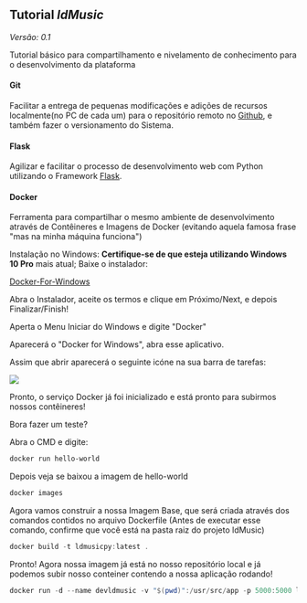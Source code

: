 ## Tutorial *ldMusic*

*Versão: 0.1*

Tutorial básico para compartilhamento e nivelamento de conhecimento para o desenvolvimento da plataforma

#### **Git**

Facilitar a entrega de pequenas modificações e adições de recursos localmente(no PC de cada um) para o repositório remoto no [Github](https://github.com/marconifj/ldMusic), e também fazer o versionamento do Sistema.

#### **Flask**

Agilizar e facilitar o processo de desenvolvimento  web com Python utilizando o Framework [Flask](https://flask-ptbr.readthedocs.io/en/latest/).

#### **Docker**

Ferramenta para compartilhar o mesmo ambiente de desenvolvimento através de Contêineres e Imagens de Docker (evitando aquela famosa frase "mas na minha máquina funciona")

Instalação no Windows: **Certifique-se de que esteja utilizando Windows 10 Pro** mais atual;
Baixe o instalador:

[Docker-For-Windows](https://download.docker.com/win/stable/Docker%20for%20Windows%20Installer.exe)

Abra o Instalador, aceite os termos e clique em Próximo/Next, e depois Finalizar/Finish!

Aperta o Menu Iniciar do Windows e digite "Docker"

Aparecerá o "Docker for Windows", abra esse aplicativo.

Assim que abrir aparecerá o seguinte icóne na sua barra de tarefas: 

![](https://blog.umbler.com/wp-content/uploads/2017/12/whale-taskbar-circle.png)

Pronto, o serviço Docker já foi inicializado e está pronto para subirmos nossos contêineres!

Bora fazer um teste?

Abra o CMD e digite:

```powershell
docker run hello-world
```

Depois veja se baixou a imagem de hello-world

```powershell
docker images
```

Agora vamos construir a nossa Imagem Base, que será criada através dos comandos contidos no arquivo Dockerfile
(Antes de executar esse comando, confirme que você está na pasta raiz do projeto ldMusic)
```powershell
docker build -t ldmusicpy:latest .
```
Pronto! Agora nossa imagem já está no nosso repositório local e já podemos subir nosso conteiner contendo a nossa aplicação rodando!

```powershell
docker run -d --name devldmusic -v "$(pwd)":/usr/src/app -p 5000:5000 ldmusicpy:latest
```

